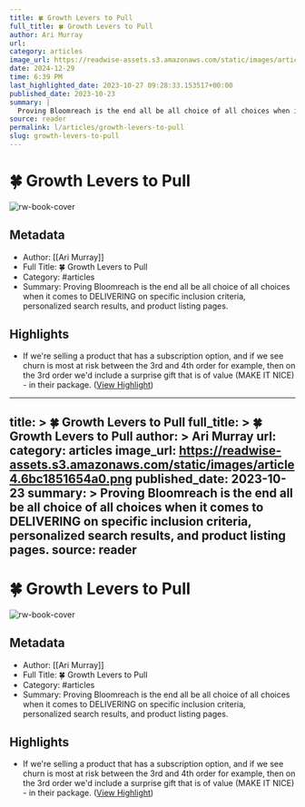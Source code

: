 ```yaml
---
title: 🍀 Growth Levers to Pull
full_title: 🍀 Growth Levers to Pull
author: Ari Murray
url: 
category: articles
image_url: https://readwise-assets.s3.amazonaws.com/static/images/article4.6bc1851654a0.png
date: 2024-12-29
time: 6:39 PM
last_highlighted_date: 2023-10-27 09:28:33.153517+00:00
published_date: 2023-10-23
summary: |
  Proving Bloomreach is the end all be all choice of all choices when it comes to DELIVERING on specific inclusion criteria, personalized search results, and product listing pages.
source: reader
permalink: l/articles/growth-levers-to-pull
slug: growth-levers-to-pull
---
```

# 🍀 Growth Levers to Pull

![rw-book-cover](https://readwise-assets.s3.amazonaws.com/static/images/article4.6bc1851654a0.png)

## Metadata
- Author: [[Ari Murray]]
- Full Title: 🍀 Growth Levers to Pull
- Category: #articles
- Summary: Proving Bloomreach is the end all be all choice of all choices when it comes to DELIVERING on specific inclusion criteria, personalized search results, and product listing pages.

## Highlights
- If we're selling a product that has a subscription option, and if we see churn is most at risk between the 3rd and 4th order for example, then on the 3rd order we'd include a surprise gift that is of value (MAKE IT NICE) - in their package. ([View Highlight](https://read.readwise.io/read/01hdr7dfz8s88wzcfgf5ffzwb6))


---
title: >
  🍀 Growth Levers to Pull
full_title: >
  🍀 Growth Levers to Pull
author: >
  Ari Murray
url: 
category: articles
image_url: https://readwise-assets.s3.amazonaws.com/static/images/article4.6bc1851654a0.png
published_date: 2023-10-23
summary: >
  Proving Bloomreach is the end all be all choice of all choices when it comes to DELIVERING on specific inclusion criteria, personalized search results, and product listing pages.
source: reader
---
# 🍀 Growth Levers to Pull

![rw-book-cover](https://readwise-assets.s3.amazonaws.com/static/images/article4.6bc1851654a0.png)

## Metadata
- Author: [[Ari Murray]]
- Full Title: 🍀 Growth Levers to Pull
- Category: #articles
- Summary: Proving Bloomreach is the end all be all choice of all choices when it comes to DELIVERING on specific inclusion criteria, personalized search results, and product listing pages.

## Highlights
- If we're selling a product that has a subscription option, and if we see churn is most at risk between the 3rd and 4th order for example, then on the 3rd order we'd include a surprise gift that is of value (MAKE IT NICE) - in their package. ([View Highlight](https://read.readwise.io/read/01hdr7dfz8s88wzcfgf5ffzwb6))


